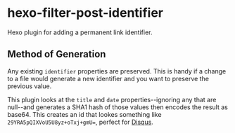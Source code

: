 # hexo-filter-post-identifier
Hexo plugin for adding a permanent link identifier.

## Method of Generation

Any existing `identifier` properties are preserved. This is handy if a change to a file would generate a new identifier and you want to preserve the previous value.

This plugin looks at the `title` and `date` properties--ignoring any that are null--and generates a SHA1 hash of those values then encodes the result as base64. This creates an id that lookes something like `29YRA5pQIXVoU5U8yz+oTxj+gmU=`, perfect for [Disqus](https://disqus.com/).